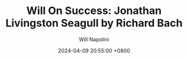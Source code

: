 ---
title: "Will On Success: Jonathan Livingston Seagull by Richard Bach"
author: Will Napolini
date: 2024-04-09 20:55:00 +0800
categories: [Mindset, Book-summaries]
tags:
  [
    jonathan-livingston-seagull,
    richard-bach,
    inspirational-story,
    self-discovery,
    aviation-metaphors,
    personal-growth,
    life-lessons,
    seagulls,
    flying,
    spirituality,
    perseverance,
    overcoming-limits,
    enlightenment,
    determination,
    life-of-purpose,
    wisdom,
    best-selling-classics,
    jonathan-livingston-seagull-summary
  ]
image: https://pbs.twimg.com/media/GO1t3HcWMAA_Rmf?format=jpg&name=large
alt: "Will On Success: Jonathan Livingston Seagull by Richard Bach"
fallback:
  - 
  # Replace with the URL of your backup image
  -
  # Replace with the URL of your backup image
---